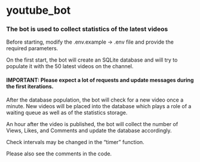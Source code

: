 # youtube_bot

### The bot is used to collect statistics of the latest videos

Before starting, modify the .env.example -> .env file and provide the required parameters.

On the first start, the bot will create an SQLite database and will try to populate it with the 50 latest videos on the channel.

#### IMPORTANT: Please expect a lot of requests and update messages during the first iterations.

After the database population, the bot will check for a new video once a minute.
New videos will be placed into the database which plays a role of a waiting queue as well as of the statistics storage.

An hour after the video is published, the bot will collect the number of Views, Likes, and Comments and update the database accordingly.

Check intervals may be changed in the “timer” function.

Please also see the comments in the code.
